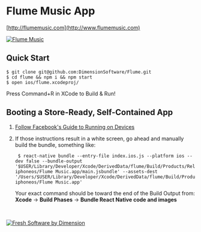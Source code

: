 
Flume Music App
===============
[http://flumemusic.com](http://www.flumemusic.com)

[![Flume Music](https://dimensionsoftware.com/images/flume.png)](https://dimensionsoftware.com)

## Quick Start

    $ git clone git@github.com:DimensionSoftware/Flume.git
    $ cd flume && npm i && npm start
    $ open ios/flume.xcodeproj/

  Press Command+R in XCode to Build &amp; Run!

## Booting a Store-Ready, Self-Contained App

1. [Follow Facebook's Guide to Running on Devices](https://facebook.github.io/react-native/docs/running-on-device-ios.html#content)

2. If those instructions result in a white screen, go ahead and manually build the bundle, something like:

        $ react-native bundle --entry-file index.ios.js --platform ios --dev false --bundle-output '$USER/Library/Developer/Xcode/DerivedData/flume/Build/Products/Release-iphoneos/Flume Music.app/main.jsbundle' --assets-dest '/Users/$USER/Library/Developer/Xcode/DerivedData/flume/Build/Products/Release-iphoneos/Flume Music.app'

    Your exact command should be toward the end of the Build Output from:
    **Xcode** -> **Build Phases** -> **Bundle React Native code and images**


&nbsp;

[![Fresh Software by Dimension](https://dimensionsoftware.com/images/software_by.png)](https://dimensionsoftware.com)
